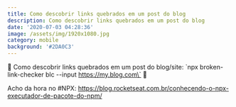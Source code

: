 ```yaml
---
title: Como descobrir links quebrados em um post do blog
description: Como descobrir links quebrados em um post do blog
date: '2020-07-03 04:28:36'
image: /assets/img/1920x1080.jpg
category: mobile
background: '#2DA0C3'
---
```

🚀 Como descobrir links quebrados em um post do blog/site: \`npx broken-link-checker blc --input https://my.blog.com\` 🤯







Acho da hora no #NPX: https://blog.rocketseat.com.br/conhecendo-o-npx-executador-de-pacote-do-npm/
